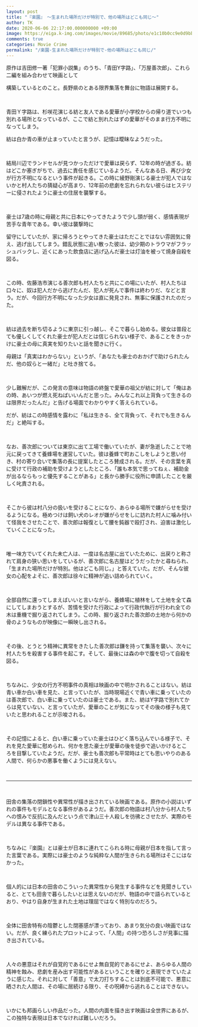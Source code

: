 ```yaml
---
layout: post
title: "『楽園』　～生まれた場所だけが特別で、他の場所はどこも同じ～"
author: TK
date: 2020-06-06 22:17:00.000000000 +09:00
image: https://eiga.k-img.com/images/movie/89685/photo/e1c10b0cc9e0d9bb.jpg?1571279109
comments: true
categories: Movie Crime
permalink: "/楽園-生まれた場所だけが特別で-他の場所はどこも同じ/"
---
```






<p>原作は吉田修一著「犯罪小説集」のうち、「青田Y字路」、「万屋善次郎」、これら二編を組み合わせて映画として</p>

<p>構築しているとのこと。長野県のとある限界集落を舞台に物語は展開する。</p>

<p>&nbsp;</p>

<p>青田Ｙ字路は、杉咲花演じる紡と友人である愛華が小学校からの帰り道でいつも別れる場所となっているが、ここで紡と別れたはずの愛華がそのまま行方不明になってしまう。</p>

<p>紡は白か青の車が止まっていたと言うが、記憶は曖昧なようだった。</p>

<p>&nbsp;</p>

<p>結局川辺でランドセルが見つかっただけで愛華は戻らず、12年の時が過ぎる。紡はどこか塞ぎがちで、過去に責任を感じているようだ。そんなある日、再び少女が行方不明になるという事件が起きる。この時に綾野剛演じる豪士が犯人ではないかと村人たちの猜疑心が高まり、12年前の悲劇を忘れられない彼らはヒステリーに侵されたように豪士の住居を襲撃する。</p>

<p>&nbsp;</p>

<p>豪士は7歳の時に母親と共に日本にやってきたようで少し頭が弱く、感情表現が苦手な青年である。幸い彼は襲撃時に</p>

<p>留守にしていたが、家に帰ろうとやってきた豪士はただことではない雰囲気に脅え、逃げ出してしまう。錯乱状態に追い散った彼は、幼少期のトラウマがフラッシュバックし、近くにあった飲食店に逃げ込んだ豪士は灯油を被って焼身自殺を図る。</p>

<p>&nbsp;</p>

<p>この時、佐藤浩市演じる善次郎も村人たちと共にこの場にいたが、村人たちは口々に、奴は犯人だから逃げたんだ、犯人が死んで事件は終わりだ、などと言う。だが、今回行方不明になった少女は直に発見され、無事に保護されたのだった。</p>

<p>&nbsp;</p>

<p>紡は過去を断ち切るように東京に引っ越し、そこで暮らし始める。彼女は普段とても優しくしてくれた豪士が犯人だとは信じられない様子で、あることをきっかけに豪士の母に真実を知りたいと話を聞きに行く。</p>

<p>母親は「真実はわからない」というが、「あなたも豪士のおかげで助けられたんだ、他の奴らと一緒だ」と吐き捨てる。</p>

<p>&nbsp;</p>

<p>少し難解だが、この発言の意味は物語の終盤で愛華の祖父が紡に対して「俺はあの時、あいつが燃え死ねばいいんだと思った。みんなこれ以上背負って生きるのは限界だったんだ」と告げる場面でわかりやすく答えられている。</p>

<p>だが、紡はこの時感情を露わに「私は生きる、全て背負って、それでも生きるんだ」と絶叫する。</p>

<p>&nbsp;</p>

<p>なお、善次郎については東京に出て工場で働いていたが、妻が急逝したことで地元に戻ってきて養蜂場を運営していた。彼は養蜂で町おこしをしようと思い付き、村の寄り合いで集落の長に提案したところ賛成される。だが、その言葉を真に受けて行政の補助を受けようとしたところ、「誰も本気で思ってねぇ、補助金が出るならもっと優先することがある」と長から勝手に役所に申請したことを厳しく叱責される。</p>

<p>&nbsp;</p>

<p>そこから彼は村八分の扱いを受けることになり、あらゆる場所で嫌がらせを受けるようになる。極めつけは飼い犬のレオが嫌がらせをしに訪れた村人に噛み付いて怪我をさせたことで、善次郎は報復として腰を鈍器で殴打され、迫害は激化していくことになった。</p>

<p>&nbsp;</p>

<p>唯一味方でいてくれた未亡人は、一度は名古屋に出ていたために、出戻りと称されて肩身の狭い思いをしているが、善次郎に名古屋はどうだったかと尋ねられ、「生まれた場所だけが特別。他はどこも同じ。」と答えていた。だが、そんな彼女の心配をよそに、善次郎は徐々に精神が追い詰められていく。</p>

<p>&nbsp;</p>

<p>全部自然に還ってしまえばいいと言いながら、養蜂場に植林をして土地を全て森にしてしまおうとするが、苦情を受けた行政によって行政代執行が行われ全ての木は重機で掘り返されてしまう。この時、掘り返された善次郎の土地から何かの骨のようなものが映像に一瞬映し出される。</p>

<p>&nbsp;</p>

<p>その後、とうとう精神に異常をきたした善次郎は鎌を持って集落を襲い、次々に村人たちを殺害する事件を起こす。そして、最後には森の中で腹を切って自殺を図る。</p>

<p>&nbsp;</p>

<p>ちなみに、少女の行方不明事件の真相は映画の中で明かされることはない。紡は青い車か白い車を見た、と言っていたが、当時現場近くで青い車に乗っていたのは善次郎で、白い車に乗っていたのは豪士である。また、紡はY字路で別れてからは見ていない、と言っていたが、愛華のことが気になってその後の様子も見ていたと思われることが示唆される。</p>

<p>&nbsp;</p>

<p>その記憶によると、白い車に乗っていた豪士はひどく落ち込んでいる様子で、それを見た愛華に慰められ、何かを思た豪士が愛華の後を徒歩で追いかけるところを目撃していたようだ。だが、豪士も善次郎も平常時はとても思いやりのある人間で、何らかの悪事を働くようには見えない。</p>

<p>&nbsp;</p>

<hr />
<p>&nbsp;</p>

<p>田舎の集落の閉鎖性や異常性が描き出されている映画である。原作の小説はいずれの事件もモデルとなる事件があるようだ。善次郎の物語は村八分から村人たちへの恨みで反抗に及んだという点で津山三十人殺しを彷彿とさせたが、実際のモデルは異なる事件である。</p>

<p>&nbsp;</p>

<p>ちなみに『楽園』とは豪士が日本に連れてこられる時に母親が日本を指して言った言葉である。実際には豪士のような純粋な人間が生きられる場所はそこにはなかった。</p>

<p>&nbsp;</p>

<p>個人的には日本の田舎のこういった異常性から発生する事件などを見聞きしていると、とても田舎で暮らしたいとは思えないのだが、物語の中で語られているとおり、やはり自身が生まれた土地は理屈ではなく特別なのだろう。</p>

<p>&nbsp;</p>

<p>全体に田舎特有の陰鬱とした閉塞感が漂っており、あまり気分の良い映画ではない。だが、良く練られたプロットによって、「人間」の持つ恐ろしさが見事に描き出されている。</p>

<p>&nbsp;</p>

<p>人々の悪意はそれが自覚的であるにせよ無自覚的であるにせよ、あらゆる人間の精神を蝕み、悲劇を産み出す可能性があるということを確りと表現できていたように感じた。それに対して「善意」で太刀打ちすることは到底不可能で、悪意に晒された人間は、その場に居続ける限り、その呪縛から逃れることはできない。</p>

<p>&nbsp;</p>

<p>いかにも邦画らしい作品だった。人間の内面を描き出す映画は全世界にあるが、この独特な表現は日本でなければ難しいだろう。</p>
